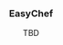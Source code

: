 <div>
  <h3 align="center">EasyChef</h3>
  <p align="center">
    TBD
    <br />
<!--     <a href="https://easychef.vercel.app/"><strong>easychef.vercel.app »</strong></a>
    <br /> -->
  </p>
<!-- <img width="1100" alt="Screenshot 2023-08-07 at 4 00 57 PM" src="https://github.com/nxabdullah/SemTrack/assets/90593598/ea11d3c0-ae5e-4295-9040-5755498c076d">
 -->
</div>
